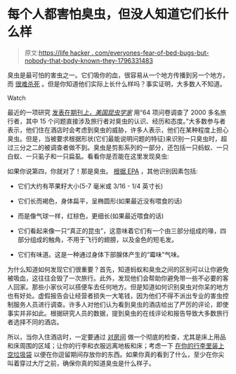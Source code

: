 # 每个人都害怕臭虫，但没人知道它们长什么样

> 原文:[https://life hacker . com/everyones-fear-of-bed-bugs-but-nobody-that-body-known-they-1796331483](https://lifehacker.com/everyones-afraid-of-bed-bugs-but-nobody-knows-what-they-1796331483)

臭虫是最可怕的害虫之一。它们吸你的血，很容易从一个地方传播到另一个地方，而 [很难杀死](https://lifehacker.com/everything-you-need-to-know-about-bed-bugs-in-one-vide-1789490606) 。但是你知道他们实际上长什么样吗？事实证明，大多数人不知道。

Watch

最近的一项研究 [发表在期刊*上，美国昆虫学家*](https://academic.oup.com/ae/article-lookup/doi/10.1093/ae/tmx023) 用“64 项问卷调查了 2000 多名旅行者，其中 15 个问题直接涉及旅行者对臭虫的认识、经历和态度。”大多数参与者表示，他们住在酒店时会考虑到臭虫的威胁，许多人表示，他们在某种程度上担心臭虫。但是，当被要求根据形状(它们最能说明问题的特征)来识别一只臭虫时，超过三分之二的被调查者做不到。臭虫是剪影系列的一部分，还包括一只蚂蚁、一只白蚁、一只虱子和一只扁虱。看看你是否能在这里发现臭虫:

如果你说第四，你就对了！那是臭虫。 [根据 EPA](https://www.epa.gov/bedbugs/bed-bugs-appearance-and-life-cycle) ，其他识别因素包括:

*   它们大约有苹果籽大小(5-7 毫米或 3/16 - 1/4 英寸长)
*   它们长而褐色，身体扁平，呈椭圆形(如果最近没有喂食的话)
*   而是像气球一样，红棕色，更细长(如果最近喂食的话)
*   它们看起来像一只“真正的昆虫”，这意味着它们有一个由三部分组成的喙，四部分组成的触角，不用于飞行的翅膀，以及金色的短毛发。

*   它们有味道。这是一种通过身体下部腺体产生的“霉味”气味。

为什么知道如何发现它们很重要？首先，知道蚂蚁和臭虫之间的区别可以让你避免被吸血，这往往会毁了一次旅行。此外，发现他们会帮助你避免带一些不必要的客人回家。那些小家伙可以搭便车去任何地方。但是知道如何识别臭虫对你呆的地方也有好处。虚假报告会让经营者损失一大笔钱，因为他们不得不派出专业的害虫控制服务人员进行调查。许多人对他们认为看到臭虫的酒店给出了严厉的评论，即使事实并非如此。根据研究人员的数据，提到臭虫的在线评论和报告导致大多数旅行者选择不同的酒店。

所以，当你入住酒店时，一定要通过 [对房间](https://lifehacker.com/the-best-way-to-enter-and-search-a-hotel-room-for-bed-b-1754619452) 做一个彻底的检查，尤其是床上用品和床周围的区域；让你的行李和衣服远离地板和床；考虑一下 [在你的行李里装上空垃圾袋](http://lifehacker.com/three-tips-to-help-you-avoid-hitchhiking-bed-bugs-from-1792799328) 以便在你逗留期间存放你的东西。如果你真的看到了什么，至少在你尖叫着穿过大厅之前，确保你真的知道臭虫是什么样子。